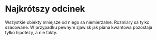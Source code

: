 # Najkrótszy odcinek

Wszystkie obiekty mniejsze od niego sa niemierzalne. Rozmiary sa tylko
szacowane. W przypadku pewnym zjawisk jak piana kwantowa pozostaja tylko
hipotezy, a nie fakty.
